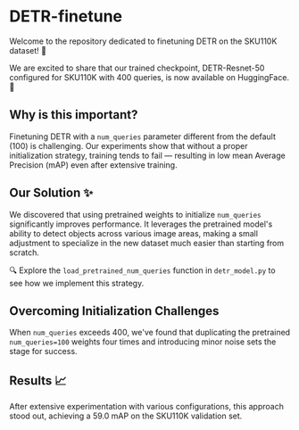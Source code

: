 # DETR-finetune

Welcome to the repository dedicated to finetuning DETR on the SKU110K dataset! 🚀

We are excited to share that our trained checkpoint, DETR-Resnet-50 configured for SKU110K with 400 queries, is now available on HuggingFace. 🎉

## Why is this important?
Finetuning DETR with a `num_queries` parameter different from the default (100) is challenging. Our experiments show that without a proper initialization strategy, training tends to fail — resulting in low mean Average Precision (mAP) even after extensive training.

## Our Solution ✨
We discovered that using pretrained weights to initialize `num_queries` significantly improves performance. It leverages the pretrained model's ability to detect objects across various image areas, making a small adjustment to specialize in the new dataset much easier than starting from scratch.

🔍 Explore the `load_pretrained_num_queries` function in `detr_model.py` to see how we implement this strategy.

## Overcoming Initialization Challenges
When `num_queries` exceeds 400, we've found that duplicating the pretrained `num_queries=100` weights four times and introducing minor noise sets the stage for success.

## Results 📈
After extensive experimentation with various configurations, this approach stood out, achieving a 59.0 mAP on the SKU110K validation set.
